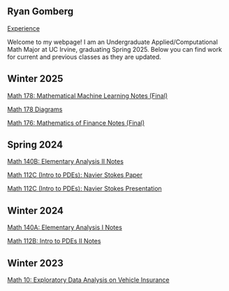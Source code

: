 ## Ryan Gomberg

<a href = "/Experience.html">Experience</a>

Welcome to my webpage! I am an Undergraduate Applied/Computational Math Major at UC Irvine, graduating Spring 2025. Below you can find work for current and previous classes as they are updated.

## Winter 2025

[Math 178: Mathematical Machine Learning Notes (Final)](https://ryangomberg.github.io/ryangomberg/Math%20178%20Review.pdf)

[Math 178 Diagrams](https://ryangomberg.github.io/ryangomberg/math178diagrams.pdf)

[Math 176: Mathematics of Finance Notes (Final)](https://ryangomberg.github.io/ryangomberg/Math%20176%20Notes.pdf)

## Spring 2024

[Math 140B: Elementary Analysis II Notes](https://ryangomberg.github.io/ryangomberg/140B%20Notes.pdf)

[Math 112C (Intro to PDEs): Navier Stokes Paper](https://ryangomberg.github.io/ryangomberg/Ryan%20Gomberg%20Navier-Stokes%20Paper.pdf)

[Math 112C (Intro to PDEs): Navier Stokes Presentation](https://ryangomberg.github.io/ryangomberg/Ryan%20Gomberg%20NS%20Presentation.pdf)

## Winter 2024

[Math 140A: Elementary Analysis I Notes](https://ryangomberg.github.io/ryangomberg/140A%20Review.pdf)

[Math 112B: Intro to PDEs II Notes](https://ryangomberg.github.io/ryangomberg/112B%20Final.pdf)

## Winter 2023

[Math 10: Exploratory Data Analysis on Vehicle Insurance](https://ryangomberg.github.io/ryangomberg/Ryan%20Gomberg%20-%20Training%20a%20Model%20to%20Predict%20Interest%20and%20Explore%20Patterns%20in%20Vehicle%20Insurance.pdf)
